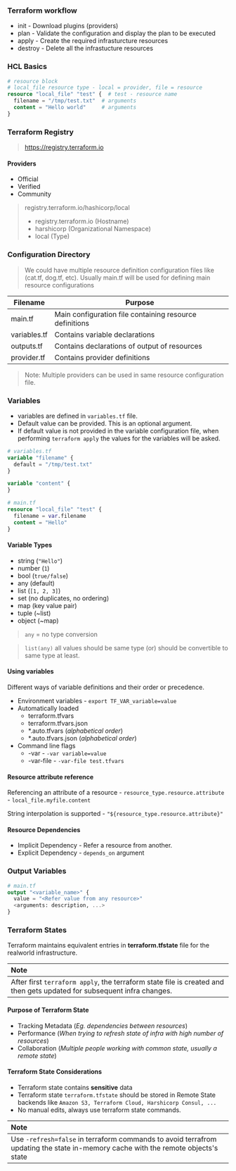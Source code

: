 ### Terraform workflow

- init - Download plugins (providers)
- plan - Validate the configuration and display the plan to be executed
- apply - Create the required infrasturcture resources
- destroy - Delete all the infrastucture resources

### HCL Basics

```terraform
# resource block
# local_file resource type - local = provider, file = resource
resource "local_file" "test" {  # test - resource name
  filename = "/tmp/test.txt"  # arguments
  content = "Hello world"     # arguments
}
```

### Terraform Registry

> https://registry.terraform.io

#### Providers

- Official
- Verified
- Community

> registry.terraform.io/hashicorp/local
>
> - registry.terraform.io (Hostname)
> - harshicorp (Organizational Namespace)
> - local (Type)

### Configuration Directory

> We could have multiple resource definition configuration files like (cat.tf, dog.tf, etc).
> Usually main.tf will be used for defining main resource configurations

| Filename     | Purpose                                                 |
| ------------ | ------------------------------------------------------- |
| main.tf      | Main configuration file containing resource definitions |
| variables.tf | Contains variable declarations                          |
| outputs.tf   | Contains declarations of output of resources            |
| provider.tf  | Contains provider definitions                           |

> Note: Multiple providers can be used in same resource configuration file.

### Variables

- variables are defined in `variables.tf` file.
- Default value can be provided. This is an optional argument.
- If default value is not provided in the variable configuration file, when performing `terraform apply` the values for the variables will be asked.

```terraform
# variables.tf
variable "filename" {
  default = "/tmp/test.txt"
}

variable "content" {
}

```

```terraform
# main.tf
resource "local_file" "test" {
  filename = var.filename
  content = "Hello"
}
```

#### Variable Types

- string (`"Hello"`)
- number (`1`)
- bool (`true/false`)
- any (default)
- list (`[1, 2, 3]`)
- set (no duplicates, no ordering)
- map (key value pair)
- tuple (~list)
- object (~map)

> `any` = no type conversion

> `list(any)` all values should be same type (or) should be convertible to same type at least.

#### Using variables

Different ways of variable definitions and their order or precedence.

- Environment variables - `export TF_VAR_variable=value`
- Automatically loaded
  - terraform.tfvars
  - terraform.tfvars.json
  - \*.auto.tfvars (_alphabetical order_)
  - \*.auto.tfvars.json (_alphabetical order_)
- Command line flags
  - -var - `-var variable=value`
  - -var-file - `-var-file test.tfvars`

#### Resource attribute reference

Referencing an attribute of a resource - `resource_type.resource.attribute` - `local_file.myfile.content`

String interpolation is supported - `"${resource_type.resource.attribute}"`

#### Resource Dependencies

- Implicit Dependency - Refer a resource from another.
- Explicit Dependency - `depends_on` argument

### Output Variables

```terraform
# main.tf
output "<variable_name>" {
  value = "<Refer value from any resource>"
  <arguments: description, ...>
}
```

### Terraform States

Terraform maintains equivalent entries in **terraform.tfstate** file for the realworld infrastructure.

| Note                                                                                                                   |
| :--------------------------------------------------------------------------------------------------------------------- |
| After first `terraform apply`, the terraform state file is created and then gets updated for subsequent infra changes. |

#### Purpose of Terraform State

- Tracking Metadata (_Eg. dependencies between resources_)
- Performance (_When trying to refresh state of infra with high number of resources_)
- Collaboration (_Multiple people working with common state, usually a remote state_)

#### Terraform State Considerations

- Terraform state contains **sensitive** data
- Terraform state `terraform.tfstate` should be stored in Remote State backends like `Amazon S3, Terraform Cloud, Harshicorp Consul, ...`
- No manual edits, always use terraform state commands.

| Note                                                                                                                             |
| :------------------------------------------------------------------------------------------------------------------------------- |
| Use `-refresh=false` in terraform commands to avoid terrafrom updating the state in-memory cache with the remote objects's state |
